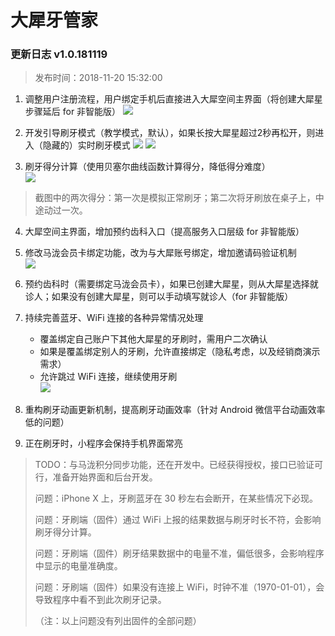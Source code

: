 # 大犀牙管家

### 更新日志 v1.0.181119

> 发布时间：2018-11-20 15:32:00

1. 调整用户注册流程，用户绑定手机后直接进入大犀空间主界面（将创建大犀星步骤延后 for 非智能版）
![](https://ws4.sinaimg.cn/large/006tNbRwgy1fxemks7u0zg30660dc4qp.gif)

2. 开发引导刷牙模式（教学模式，默认），如果长按大犀星超过2秒再松开，则进入（隐藏的）实时刷牙模式
![](https://ws2.sinaimg.cn/large/006tNbRwgy1fxeoa6kj5ag30660dc1g8.gif) ![](https://ws2.sinaimg.cn/large/006tNbRwgy1fxeoawm1ilg30660dc4qq.gif)

3. 刷牙得分计算（使用贝塞尔曲线函数计算得分，降低得分难度）
<br />![](https://ws2.sinaimg.cn/large/006tNbRwgy1fxeoofd47tj30600cowf3.jpg) 
> 截图中的两次得分：第一次是模拟正常刷牙；第二次将牙刷放在桌子上，中途动过一次。

4. 大犀空间主界面，增加预约齿科入口（提高服务入口层级 for 非智能版）

5. 修改马泷会员卡绑定功能，改为与大犀账号绑定，增加邀请码验证机制
<br />![](https://ws4.sinaimg.cn/large/006tNbRwgy1fxeq48bl4kj30660dcwf7.jpg)

6. 预约齿科时（需要绑定马泷会员卡），如果已创建大犀星，则从大犀星选择就诊人；如果没有创建大犀星，则可以手动填写就诊人（for 非智能版）

7. 持续完善蓝牙、WiFi 连接的各种异常情况处理
	- 覆盖绑定自己账户下其他大犀星的牙刷时，需用户二次确认
	- 如果是覆盖绑定别人的牙刷，允许直接绑定（隐私考虑，以及经销商演示需求）
	- 允许跳过 WiFi 连接，继续使用牙刷
<br />![](https://ws2.sinaimg.cn/large/006tNbRwgy1fxepin5hyzg30660dchdt.gif)

8. 重构刷牙动画更新机制，提高刷牙动画效率（针对 Android 微信平台动画效率低的问题）

9. 正在刷牙时，小程序会保持手机界面常亮

> TODO：与马泷积分同步功能，还在开发中。已经获得授权，接口已验证可行，准备开始界面和后台开发。
> 
> 问题：iPhone X 上，牙刷蓝牙在 30 秒左右会断开，在某些情况下必现。
> 
> 问题：牙刷端（固件）通过 WiFi 上报的结果数据与刷牙时长不符，会影响刷牙得分计算。
> 
> 问题：牙刷端（固件）刷牙结果数据中的电量不准，偏低很多，会影响程序中显示的电量准确度。
> 
> 问题：牙刷端（固件）如果没有连接上 WiFi，时钟不准（1970-01-01），会导致程序中看不到此次刷牙记录。
> 
> （注：以上问题没有列出固件的全部问题）
                                                